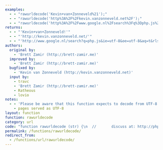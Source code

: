 ```yaml
---
examples:
  - - "rawurldecode('Kevin+van+Zonneveld%21');"
  - - "rawurldecode('http%3A%2F%2Fkevin.vanzonneveld.net%2F');"
  - - "rawurldecode('http%3A%2F%2Fwww.google.nl%2Fsearch%3Fq%3Dphp.js%26ie%3Dutf-8%26oe%3Dutf-8%26aq%3Dt%26rls%3Dcom.ubuntu%3Aen-US%3Aunofficial%26client%3Dfirefox-a');"
returns:
  - - "'Kevin+van+Zonneveld!'"
  - - "'http://kevin.vanzonneveld.net/'"
  - - "'http://www.google.nl/search?q=php.js&ie=utf-8&oe=utf-8&aq=t&rls=com.ubuntu:en-US:unofficial&client=firefox-a'"
authors:
  original by:
    - 'Brett Zamir (http://brett-zamir.me)'
  improved by:
    - 'Brett Zamir (http://brett-zamir.me)'
  bugfixed by:
    - 'Kevin van Zonneveld (http://kevin.vanzonneveld.net)'
  input by:
    - travc
    - 'Brett Zamir (http://brett-zamir.me)'
    - Ratheous
    - lovio
notes:
  - - 'Please be aware that this function expects to decode from UTF-8 encoded strings, as found on'
    - pages served as UTF-8
layout: function
function: rawurldecode
category: url
code: "function rawurldecode (str) {\n  //       discuss at: http://phpjs.org/functions/rawurldecode/\n  //      original by: Brett Zamir (http://brett-zamir.me)\n  //         input by: travc\n  //         input by: Brett Zamir (http://brett-zamir.me)\n  //         input by: Ratheous\n  //         input by: lovio\n  //      bugfixed by: Kevin van Zonneveld (http://kevin.vanzonneveld.net)\n  // reimplemented by: Brett Zamir (http://brett-zamir.me)\n  //      improved by: Brett Zamir (http://brett-zamir.me)\n  //             note: Please be aware that this function expects to decode from UTF-8 encoded strings, as found on\n  //             note: pages served as UTF-8\n  //        example 1: rawurldecode('Kevin+van+Zonneveld%21');\n  //        returns 1: 'Kevin+van+Zonneveld!'\n  //        example 2: rawurldecode('http%3A%2F%2Fkevin.vanzonneveld.net%2F');\n  //        returns 2: 'http://kevin.vanzonneveld.net/'\n  //        example 3: rawurldecode('http%3A%2F%2Fwww.google.nl%2Fsearch%3Fq%3Dphp.js%26ie%3Dutf-8%26oe%3Dutf-8%26aq%3Dt%26rls%3Dcom.ubuntu%3Aen-US%3Aunofficial%26client%3Dfirefox-a');\n  //        returns 3: 'http://www.google.nl/search?q=php.js&ie=utf-8&oe=utf-8&aq=t&rls=com.ubuntu:en-US:unofficial&client=firefox-a'\n\n  return decodeURIComponent((str + '')\n    .replace(/%(?![\\da-f]{2})/gi, function () {\n      // PHP tolerates poorly formed escape sequences\n      return '%25'\n    }))\n}\n"
permalink: /functions/rawurldecode/
redirect_from:
  - /functions/url/rawurldecode/
---
```


<!-- WARNING! This file is auto generated by `npm run web:inject`, do not edit by hand -->

